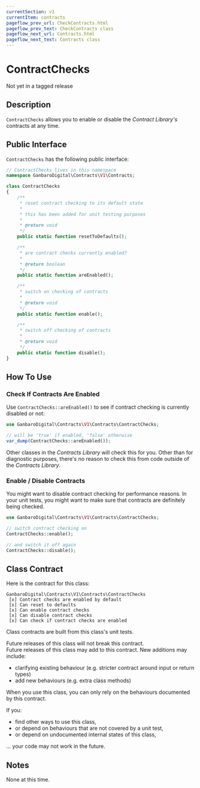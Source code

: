 ```yaml
---
currentSection: v1
currentItem: contracts
pageflow_prev_url: CheckContracts.html
pageflow_prev_text: CheckContracts class
pageflow_next_url: Contracts.html
pageflow_next_text: Contracts class
---
```


# ContractChecks

<div class="callout warning">
Not yet in a tagged release
</div>

## Description

`ContractChecks` allows you to enable or disable the _Contract Library's_ contracts at any time.

## Public Interface

`ContractChecks` has the following public interface:

```php
// ContractChecks lives in this namespace
namespace GanbaroDigital\Contracts\V1\Contracts;

class ContractChecks
{
    /**
     * reset contract checking to its default state
     *
     * this has been added for unit testing purposes
     *
     * @return void
     */
    public static function resetToDefaults();

    /**
     * are contract checks currently enabled?
     *
     * @return boolean
     */
    public static function areEnabled();

    /**
     * switch on checking of contracts
     *
     * @return void
     */
    public static function enable();

    /**
     * switch off checking of contracts
     *
     * @return void
     */
    public static function disable();
}
```

## How To Use

### Check If Contracts Are Enabled

Use `ContractChecks::areEnabled()` to see if contract checking is currently disabled or not:

```php
use GanbaroDigital\Contracts\V1\Contracts\ContractChecks;

// will be 'true' if enabled, 'false' otherwise
var_dump(ContractChecks::areEnabled());
```

Other classes in the _Contracts Library_ will check this for you. Other than for diagnostic purposes, there's no reason to check this from code outside of the _Contracts Library_.

### Enable / Disable Contracts

You might want to disable contract checking for performance reasons. In your unit tests, you might want to make sure that contracts are definitely being checked.

```php
use GanbaroDigital\Contracts\V1\Contracts\ContractChecks;

// switch contract checking on
ContractChecks::enable();

// and switch it off again
ContractChecks::disable();
```

## Class Contract

Here is the contract for this class:

    GanbaroDigital\Contracts\V1\Contracts\ContractChecks
     [x] Contract checks are enabled by default
     [x] Can reset to defaults
     [x] Can enable contract checks
     [x] Can disable contract checks
     [x] Can check if contract checks are enabled

Class contracts are built from this class's unit tests.

<div class="callout success">
Future releases of this class will not break this contract.
</div>

<div class="callout info" markdown="1">
Future releases of this class may add to this contract. New additions may include:

* clarifying existing behaviour (e.g. stricter contract around input or return types)
* add new behaviours (e.g. extra class methods)
</div>

<div class="callout warning" markdown="1">
When you use this class, you can only rely on the behaviours documented by this contract.

If you:

* find other ways to use this class,
* or depend on behaviours that are not covered by a unit test,
* or depend on undocumented internal states of this class,

... your code may not work in the future.
</div>

## Notes

None at this time.
